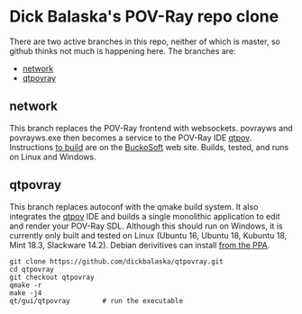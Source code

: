 Dick Balaska's POV-Ray repo clone
=================================

There are two active branches in this repo, neither of which is master,
so github thinks not much is happening here.  The branches are:

- [network](#network)
- [qtpovray](#qtpovray)

network
--------------------------------------

This branch replaces the POV-Ray frontend with websockets.
povrayws and povrayws.exe then becomes a service to the POV-Ray IDE
[qtpov](http://www.buckosoft.com/qtpov).
Instructions [to build](http://www.buckosoft.com/qtpov/developer/) are on the [BuckoSoft](http://www.buckosoft.com/) web site.
Builds, tested, and runs on Linux and Windows.

qtpovray
--------------------------------------

This branch replaces autoconf with the qmake build system.
It also integrates the [qtpov](http://www.buckosoft.com/qtpov) IDE
and builds a single monolithic application to edit and render your POV-Ray SDL.
Although this should run on Windows, it is currently only built and tested on Linux (Ubuntu 16, Ubuntu 18, Kubuntu 18, Mint 18.3, Slackware 14.2).
Debian derivitives can install [from the PPA](https://launchpad.net/~qtpovray/+archive/ubuntu/qtpovray).

    git clone https://github.com/dickbalaska/qtpovray.git
    cd qtpovray
    git checkout qtpovray
    qmake -r
    make -j4
    qt/gui/qtpovray        # run the executable

